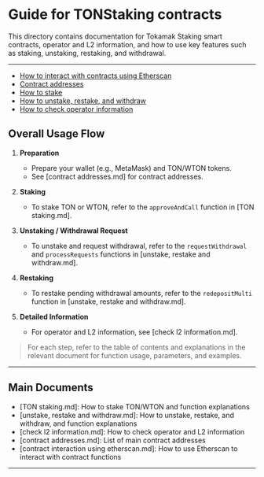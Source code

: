 # Guide for TONStaking contracts

This directory contains documentation for Tokamak Staking smart contracts, operator and L2 information, and how to use key features such as staking, unstaking, restaking, and withdrawal.

---

- [How to interact with contracts using Etherscan](./contract%20interaction%20using%20etherscan.md)
- [Contract addresses](./contract%20addresses.md)
- [How to stake](./TON%20staking.md)
- [How to unstake, restake, and withdraw](./unstake%2C%20restake%20and%20withdraw.md)
- [How to check operator information](./check%20l2%20information.md)

## Overall Usage Flow

1. **Preparation**
   - Prepare your wallet (e.g., MetaMask) and TON/WTON tokens.
   - See [contract addresses.md] for contract addresses.

2. **Staking**
   - To stake TON or WTON, refer to the `approveAndCall` function in [TON staking.md].

3. **Unstaking / Withdrawal Request**
   - To unstake and request withdrawal, refer to the `requestWithdrawal` and `processRequests` functions in [unstake, restake and withdraw.md].

4. **Restaking**
   - To restake pending withdrawal amounts, refer to the `redepositMulti` function in [unstake, restake and withdraw.md].

5. **Detailed Information**
   - For operator and L2 information, see [check l2 information.md].

> For each step, refer to the table of contents and explanations in the relevant document for function usage, parameters, and examples.

---

## Main Documents
- [TON staking.md]: How to stake TON/WTON and function explanations
- [unstake, restake and withdraw.md]: How to unstake, restake, and withdraw, and function explanations
- [check l2 information.md]: How to check operator and L2 information
- [contract addresses.md]: List of main contract addresses
- [contract interaction using etherscan.md]: How to use Etherscan to interact with contract functions

---
